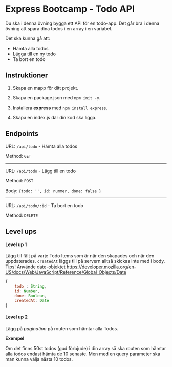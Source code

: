 # Express Bootcamp - Todo API

Du ska i denna övning bygga ett API för en todo-app. Det går bra i denna övning att spara dina todos i en array i en variabel.

Det ska kunna gå att:
* Hämta alla todos
* Lägga till en ny todo
* Ta bort en todo

## Instruktioner

1. Skapa en mapp för ditt projekt.

2. Skapa en package.json med `npm init -y`.

3. Installera **express** med `npm install express`.

4. Skapa en index.js där din kod ska ligga.

## Endpoints

URL: `/api/todo` - Hämta alla todos

Method: `GET`

---

URL: `/api/todo` - Lägg till en todo

Method: `POST`

Body: `{todo: '', id: nummer, done: false }`

---

URL: `/api/todo/:id` - Ta bort en todo

Method: `DELETE`

## Level ups

#### Level up 1

Lägg till fält på varje Todo Items som är när den skapades och när den uppdaterades. `createdAt`  läggs till på servern alltså skickas inte med i body. Tips! Använde date-objektet https://developer.mozilla.org/en-US/docs/Web/JavaScript/Reference/Global_Objects/Date

```js
{
    todo : String,
    id: Number,
    done: Boolean,
    createdAt: Date
}
```

#### Level up 2

Lägg på *pagination* på routen som hämtar alla Todos.

**Exempel**

Om det finns 50st todos (gud förbjude) i din array så ska routen som hämtar alla todos endast hämta de 10 senaste. Men med en query parameter ska man kunna välja nästa 10 todos.
